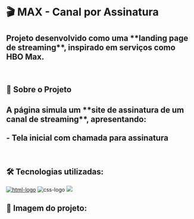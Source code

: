 <h1>🎬 MAX - Canal por Assinatura </h1>
<h2>Projeto desenvolvido como uma **landing page de streaming**, inspirado em serviços como HBO Max.  </h2>
<br>
<h2> 🚀 Sobre o Projeto</h2>
<h2>A página simula um **site de assinatura de um canal de streaming**, apresentando:
  <br>
  <br>
- Tela inicial com chamada para assinatura </h2>
<br>
<h2>🛠️ Tecnologias utilizadas:</h2>
<a href="https://google.com"><img src="https://img.shields.io/badge/HTML5-E34F26?style=for-the-badge&logo=html5&logoColor=white" alt="html-logo" /></a>
<img src="https://img.shields.io/badge/CSS3-1572B6?style=for-the-badge&logo=css3&logoColor=white" alt="css-logo" />
<img src="https://img.shields.io/badge/JavaScript-F7DF1E?style=for-the-badge&logo=JavaScript&logoColor=white"/>
<br>
<h2>📸 Imagem do projeto:</h2> 
